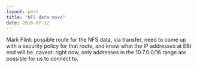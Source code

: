 ```yaml
---
layout: post
title: "NFS data move"
date: 2016-07-12
---
```


Mark Flint: possible route for the NFS data, via transfer, need to come up with a security policy for that route, and know what the IP addresses at EBI end will be. caveat: right now, only addresses in the 10.7.0.0/16 range are possible for us to connect to.

